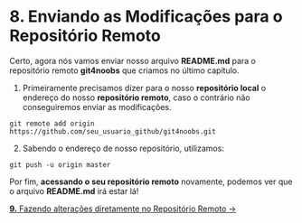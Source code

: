 # **8.** Enviando as Modificações para o Repositório Remoto

Certo, agora nós vamos enviar nosso arquivo **README.md** para o repositório remoto **git4noobs** que criamos no último capítulo.

1. Primeiramente precisamos dizer para o nosso **repositório local** o endereço do nosso **repositório remoto**, caso o contrário não conseguiremos enviar as modificações.
```
git remote add origin https://github.com/seu_usuario_github/git4noobs.git
```
2. Sabendo o endereço de nosso repositório, utilizamos:
```
git push -u origin master
```
Por fim, **acessando o seu repositório remoto** novamente, podemos ver que o arquivo **README.md** irá estar lá!

[**9.** Fazendo alterações diretamente no Repositório Remoto &rarr;](https://github.com/Go-Horse-Coding/Git/blob/master/Tutorial/9-make-modifications-remote.md)
